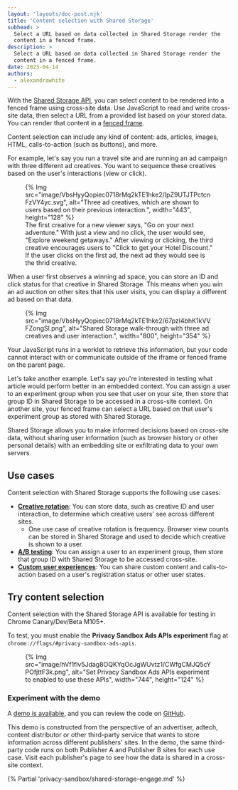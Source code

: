 ```yaml
---
layout: 'layouts/doc-post.njk'
title: 'Content selection with Shared Storage'
subhead: >
  Select a URL based on data collected in Shared Storage render the
  content in a fenced frame.
description: >
  Select a URL based on data collected in Shared Storage render the
  content in a fenced frame.
date: 2023-04-14
authors:
  - alexandrawhite
---
```


With the [Shared Storage API](/docs/privacy-sandbox/shared-storage/), you can
select content to be rendered into a fenced frame using cross-site data. Use
JavaScript to read and write cross-site data, then select a URL from a provided
list based on your stored data. You can render that content in a
[fenced frame](/docs/privacy-sandbox/fenced-frame/).

Content selection can include any kind of content: ads, articles, images, HTML,
calls-to-action (such as buttons), and more.

For example, let's say you run a travel site and are running an ad campaign
with three different ad creatives. You want to sequence these creatives based
on the user's interactions (view or click).

<figure>
  {% Img
    src="image/VbsHyyQopiec0718rMq2kTE1hke2/IpZ9UTJTPctcnFzVY4yc.svg",  alt="Three ad creatives, which are shown to users based on their previous interaction.", width="443", height="128"
    %}
<figcaption>
  The first creative for a new viewer says, "Go on your next adventure." With just a view and no click, the user would see, "Explore weekend getaways." After viewing or clicking, the third creative encourages users to "Click to get your Hotel Discount." If the user clicks on the first ad, the next ad they would see is the thrid creative.
</figcaption>
</figure>

When a user first observes a winning ad space, you can store an ID and click status for that creative in Shared Storage. This means when you win an ad auction on other sites that this user visits, you can display a different ad based on that data.

<figure>
{% Img
  src="image/VbsHyyQopiec0718rMq2kTE1hke2/67pzl4bhK1kVVFZongSl.png",
  alt="Shared Storage walk-through with three ad creatives and user interaction.",
  width="800", height="354" %}
</figure>

Your JavaScript runs in a worklet to retrieve this information, but your code
cannot interact with or communicate outside of the iframe or fenced frame on
the parent page.

Let's take another example. Let's say you're interested in testing what article
would perform better in an embedded context. You can assign a user to an
experiment group when you see that user on your site, then store that group ID
in Shared Storage to be accessed in a cross-site context. On another site, your
fenced frame can select a URL based on that user's experiment group as stored
with Shared Storage.

Shared Storage allows you to make informed decisions based on cross-site data,
without sharing user information (such as browser history or other personal
details) with an embedding site or exfiltrating data to your own servers.

## Use cases

Content selection with Shared Storage supports the following use cases:

* **[Creative rotation](/docs/privacy-sandbox/shared-storage/creative-rotation/)**:
  You can store data, such as creative ID and user interaction, to determine
  which creative users' see across different sites.
  * One use case of creative rotation is frequency. Browser view counts can be
    stored in Shared Storage and used to decide which creative is shown to a user.
* **[A/B testing](/docs/privacy-sandbox/shared-storage/ab-testing/)**: You can
  assign a user to an experiment group, then store that group ID with Shared
  Storage to be accessed cross-site.
* **[Custom user experiences](/docs/privacy-sandbox/shared-storage/known-customer/)**:
  You can share custom content and calls-to-action based on a user's
  registration status or other user states.

## Try content selection

Content selection with the Shared Storage API is available for testing in
Chrome Canary/Dev/Beta M105+.

To test, you must enable the **Privacy Sandbox Ads APIs experiment** flag at
`chrome://flags/#privacy-sandbox-ads-apis`.

<figure class="screenshot">
{% Img
	src="image/hVf1flv5Jdag8OQKYqOcJgWUvtz1/CWfgCMJQ5cYPOfjttF3k.png",
	alt="Set Privacy Sandbox Ads APIs experiment to enabled to use these APIs",
	width="744", height="124"
%}
</figure>

### Experiment with the demo

A [demo is available](https://shared-storage-demo.web.app/), and you can review
the code on [GitHub](https://github.com/GoogleChromeLabs/shared-storage-demo).

This demo is constructed from the perspective of an advertiser, adtech, content
distributor or other third-party service that wants to store information across
different publishers' sites. In the demo, the same third-party code runs on
both Publisher A and Publisher B sites for each use case. Visit each
publisher's page to see how the data is shared in a cross-site context.

{% Partial 'privacy-sandbox/shared-storage-engage.md' %}
